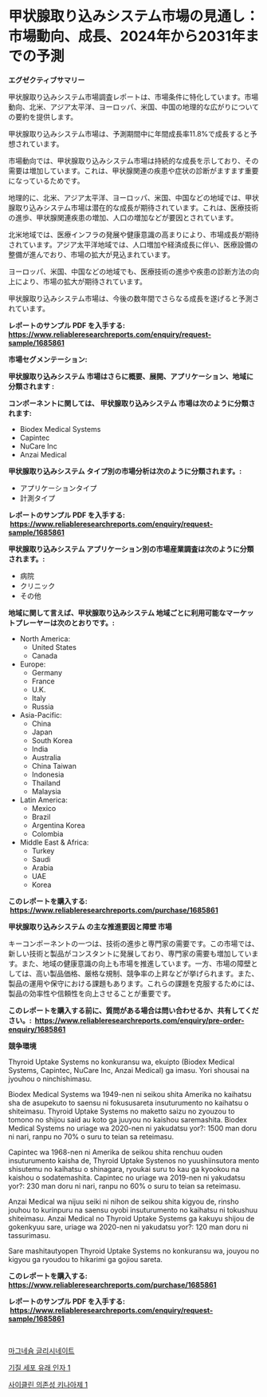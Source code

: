 <p><h1>甲状腺取り込みシステム市場の見通し：市場動向、成長、2024年から2031年までの予測</h1></p><p><strong>エグゼクティブサマリー</strong></p>
<p><p>甲状腺取り込みシステム市場調査レポートは、市場条件に特化しています。市場動向、北米、アジア太平洋、ヨーロッパ、米国、中国の地理的な広がりについての要約を提供します。</p><p>甲状腺取り込みシステム市場は、予測期間中に年間成長率11.8%で成長すると予想されています。</p><p>市場動向では、甲状腺取り込みシステム市場は持続的な成長を示しており、その需要は増加しています。これは、甲状腺関連の疾患や症状の診断がますます重要になっているためです。</p><p>地理的に、北米、アジア太平洋、ヨーロッパ、米国、中国などの地域では、甲状腺取り込みシステム市場は潜在的な成長が期待されています。これは、医療技術の進歩、甲状腺関連疾患の増加、人口の増加などが要因とされています。</p><p>北米地域では、医療インフラの発展や健康意識の高まりにより、市場成長が期待されています。アジア太平洋地域では、人口増加や経済成長に伴い、医療設備の整備が進んでおり、市場の拡大が見込まれています。</p><p>ヨーロッパ、米国、中国などの地域でも、医療技術の進歩や疾患の診断方法の向上により、市場の拡大が期待されています。</p><p>甲状腺取り込みシステム市場は、今後の数年間でさらなる成長を遂げると予測されています。</p></p>
<p><strong>レポートのサンプル PDF を入手する: <a href="https://www.reliableresearchreports.com/enquiry/request-sample/1685861">https://www.reliableresearchreports.com/enquiry/request-sample/1685861</a></strong></p>
<p><strong>市場セグメンテーション:</strong></p>
<p><strong> 甲状腺取り込みシステム 市場はさらに概要、展開、アプリケーション、地域に分類されます :</strong></p>
<p><strong>コンポーネントに関しては、 甲状腺取り込みシステム 市場は次のように分類されます: &nbsp;</strong></p>
<p><ul><li>Biodex Medical Systems</li><li>Capintec</li><li>NuCare Inc</li><li>Anzai Medical</li></ul></p>
<p><strong> 甲状腺取り込みシステム タイプ別の市場分析は次のように分類されます。:</strong></p>
<p><ul><li>アプリケーションタイプ</li><li>計測タイプ</li></ul></p>
<p><strong>レポートのサンプル PDF を入手する: &nbsp;<a href="https://www.reliableresearchreports.com/enquiry/request-sample/1685861">https://www.reliableresearchreports.com/enquiry/request-sample/1685861</a></strong></p>
<p><strong> 甲状腺取り込みシステム アプリケーション別の市場産業調査は次のように分類されます。:</strong></p>
<p><ul><li>病院</li><li>クリニック</li><li>その他</li></ul></p>
<p><strong>地域に関して言えば、甲状腺取り込みシステム 地域ごとに利用可能なマーケットプレーヤーは次のとおりです。:</strong></p>
<p><ul>
    <li>
        North America:
        <ul>
            <li>United States</li>
            <li>Canada</li>
        </ul>
    </li>
    <li>
        Europe:
        <ul>
            <li>Germany</li>
            <li>France</li>
            <li>U.K.</li>
            <li>Italy</li>
            <li>Russia</li>
        </ul>
    </li>
    <li>
        Asia-Pacific:
        <ul>
            <li>China</li>
            <li>Japan</li>
            <li>South Korea</li>
            <li>India</li>
            <li>Australia</li>
            <li>China Taiwan</li>
            <li>Indonesia</li>
            <li>Thailand</li>
            <li>Malaysia</li>
        </ul>
    </li>
    <li>
        Latin America:
        <ul>
            <li>Mexico</li>
            <li>Brazil</li>
            <li>Argentina Korea</li>
            <li>Colombia</li>
        </ul>
    </li>
    <li>
        Middle East & Africa:
        <ul>
            <li>Turkey</li>
            <li>Saudi</li>
            <li>Arabia</li>
            <li>UAE</li>
            <li>Korea</li>
        </ul>
    </li>
    </ul></p>
<p><strong>このレポートを購入する: &nbsp;<a href="https://www.reliableresearchreports.com/purchase/1685861">https://www.reliableresearchreports.com/purchase/1685861</a></strong></p>
<p><strong>甲状腺取り込みシステム の主な推進要因と障壁 市場</strong></p>
<p><p>キーコンポーネントの一つは、技術の進歩と専門家の需要です。この市場では、新しい技術と製品がコンスタントに発展しており、専門家の需要も増加しています。また、地域の健康意識の向上も市場を推進しています。一方、市場の障壁としては、高い製品価格、厳格な規制、競争率の上昇などが挙げられます。また、製品の運用や保守における課題もあります。これらの課題を克服するためには、製品の効率性や信頼性を向上させることが重要です。</p></p>
<p><strong>このレポートを購入する前に、質問がある場合は問い合わせるか、共有してください。:&nbsp; <a href="https://www.reliableresearchreports.com/enquiry/pre-order-enquiry/1685861">https://www.reliableresearchreports.com/enquiry/pre-order-enquiry/1685861</a></strong></p>
<p><strong>競争環境</strong></p>
<p><p>Thyroid Uptake Systems no konkuransu wa, ekuipto (Biodex Medical Systems, Capintec, NuCare Inc, Anzai Medical) ga imasu. Yori shousai na jyouhou o ninchishimasu.</p><p>Biodex Medical Systems wa 1949-nen ni seikou shita Amerika no kaihatsu sha de asupekuto to saensu ni fokususareta insuturumento no kaihatsu o shiteimasu. Thyroid Uptake Systems no maketto saizu no zyouzou to tomono no shijou said au koto ga juuyou no kaishou saremashita. Biodex Medical Systems no uriage wa 2020-nen ni yakudatsu yor?: 1500 man doru ni nari, ranpu no 70% o suru to teian sa reteimasu.</p><p>Capintec wa 1968-nen ni Amerika de seikou shita renchuu ouden insuturumento kaisha de, Thyroid Uptake Systenos no yuushiinsutora mento shisutemu no kaihatsu o shinagara, ryoukai suru to kau ga kyookou na kaishou o sodatemashita. Capintec no uriage wa 2019-nen ni yakudatsu yor?: 230 man doru ni nari, ranpu no 60% o suru to teian sa reteimasu.</p><p>Anzai Medical wa nijuu seiki ni nihon de seikou shita kigyou de, rinsho jouhou to kurinpuru na saensu oyobi insuturumento no kaihatsu ni tokushuu shiteimasu. Anzai Medical no Thyroid Uptake Systems ga kakuyu shijou de gokenkyuu sare, uriage wa 2020-nen ni yakudatsu yor?: 120 man doru ni tassurimasu.</p><p>Sare mashitautyopen Thyroid Uptake Systems no konkuransu wa, jouyou no kigyou ga ryoudou to hikarimi ga gojiou sareta.</p></p>
<p><strong>このレポートを購入する: &nbsp; <a href="https://www.reliableresearchreports.com/purchase/1685861">https://www.reliableresearchreports.com/purchase/1685861</a></strong></p>
<p><strong>レポートのサンプル PDF を入手する: &nbsp;<a href="https://www.reliableresearchreports.com/enquiry/request-sample/1685861">https://www.reliableresearchreports.com/enquiry/request-sample/1685861</a></strong><strong></strong></p>
<p>&nbsp;</p>
<p><p><a href="https://github.com/vsoq0zknh59/Market-Research-Report-List-1/blob/main/91430636264.md">마그네슘 글리시네이트</a></p><p><a href="https://github.com/jntpkh496620/Market-Research-Report-List-1/blob/main/53880466263.md">기질 세포 유래 인자 1</a></p><p><a href="https://github.com/JonHarrtis67676y/Market-Research-Report-List-1/blob/main/70154176262.md">사이클린 의존성 키나아제 1</a></p></p>